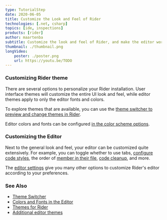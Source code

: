 ```yaml
---
type: TutorialStep
date: 2020-06-05
title: Customize the Look and Feel of Rider
technologies: [.net, csharp]
topics: [ide, inspections]
products: [rider]
author: maartenba
subtitle: Customize the look and feel of Rider, and make the editor work the way you want.
thumbnail: ./thumbnail.png
longVideo: 
    poster: ./poster.png
    url: https://youtu.be/TODO
---
```


### Customizing Rider theme

There are several options to personalize your Rider installation. User interface themes will customize the entire
UI look and feel, while editor themes apply to only the editor fonts and colors.

To explore themes that are available, you can use the [theme switcher to preview and change themes in Rider](https://www.jetbrains.com/help/rider/Switching_Between_Schemes.html).

Editor colors and fonts can be configured [in the color scheme options](https://www.jetbrains.com/help/rider/Configuring_Colors_and_Fonts.html).

### Customizing the Editor

Next to the general look and feel, your editor can be customized quite extensively. For example, you can toggle whether
to use tabs, [configure code styles](https://www.jetbrains.com/help/rider/Settings_Code_Style.html), the order of
[member in their file](https://www.jetbrains.com/help/rider/Reference__Options__Languages__Common__Generated_Members.html),
[code cleanup](https://www.jetbrains.com/help/rider/Settings_Code_Cleanup.html), and more.

The [editor settings](https://www.jetbrains.com/help/rider/Settings_Editor.html) give you many other options to customize
Rider's editor according to your preferences.

### See Also

- [Theme Switcher](https://www.jetbrains.com/help/rider/Switching_Between_Schemes.html)
- [Colors and Fonts in the Editor](https://www.jetbrains.com/help/rider/Configuring_Colors_and_Fonts.html)
- [Themes for Rider](https://plugins.jetbrains.com/search?products=rider&tags=Theme)
- [Additional editor themes](http://color-themes.com/?view=index)